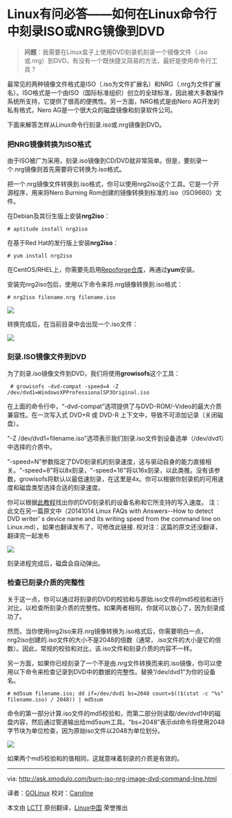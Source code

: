 Linux有问必答——如何在Linux命令行中刻录ISO或NRG镜像到DVD
================================================================================
> **问题**：我需要在Linux盒子上使用DVD刻录机刻录一个镜像文件（.iso或.nrg）到DVD，有没有一个既快捷又简易的方法，最好是使用命令行工具？

最常见的两种镜像文件格式是ISO（.iso为文件扩展名）和NRG（.nrg为文件扩展名）。ISO格式是一个由ISO（国际标准组织）创立的全球标准，因此被大多数操作系统所支持，它提供了很高的便携性。另一方面，NRG格式是由Nero AG开发的私有格式，Nero AG是一个很大众的磁盘镜像和刻录软件公司。

下面来解答怎样从Linux命令行刻录.iso或.nrg镜像到DVD。

### 把NRG镜像转换为ISO格式 ###

由于ISO被广为采用，刻录.iso镜像到CD/DVD就非常简单。但是，要刻录一个.nrg镜像则首先需要将它转换为.iso格式。

把一个.nrg镜像文件转换到.iso格式，你可以使用nrg2iso这个工具。它是一个开源程序，用来将Nero Burning Rom创建的镜像转换到标准的.iso（ISO9660）文件。

在Debian及其衍生版上安装**nrg2iso**：

    # aptitude install nrg2iso

在基于Red Hat的发行版上安装**nrg2iso**：

    # yum install nrg2iso 

在CentOS/RHEL上，你需要先启用[Repoforge仓库][1]，再通过**yum**安装。

安装完nrg2iso包后，使用以下命令来将.nrg镜像转换到.iso格式：

    # nrg2iso filename.nrg filename.iso 

![](https://farm3.staticflickr.com/2945/15507409981_99eddd2577_z.jpg)

转换完成后，在当前目录中会出现一个.iso文件：

![](https://farm4.staticflickr.com/3945/15323823510_c933d7710f_z.jpg)

### 刻录.ISO镜像文件到DVD ### 

为了刻录.iso镜像文件到DVD，我们将使用**growisofs**这个工具：

     # growisofs -dvd-compat -speed=4 -Z /dev/dvd1=WindowsXPProfessionalSP3Original.iso 

在上面的命令行中，“-dvd-compat”选项提供了与DVD-ROM/-Video的最大介质兼容性。在一次写入式 DVD+R 或 DVD-R 上下文中，导致不可添加记录（关闭磁盘）。

“-Z /dev/dvd1=filename.iso”选项表示我们刻录.iso文件到设备选单（/dev/dvd1）中选择的介质中。

“-speed=N”参数指定了DVD刻录机的刻录速度，这与驱动自身的能力直接相关。“-speed=8”将以8x刻录，“-speed=16”将以16x刻录，以此类推。没有该参数，growisofs将默认以最低速刻录，在这里是4x。你可以根据你刻录机的可用速度和磁盘类型选择合适的刻录速度。

你可以根据[此教程][2]找出你的DVD刻录机的设备名称和它所支持的写入速度。
注：此文在另一篇原文中（20141014 Linux FAQs with Answers--How to detect DVD writer' s device name and its writing speed from the command line on Linux.md），如果也翻译发布了，可修改此链接.
校对注：这篇的原文还没翻译，翻译完一起发布

![](https://farm3.staticflickr.com/2947/15510172352_5c09c2f495_z.jpg)

刻录进程完成后，磁盘会自动弹出。

### 检查已刻录介质的完整性 ###

关于这一点，你可以通过将刻录的DVD的校验和与原始.iso文件的md5校验和进行对比，以检查所刻录介质的完整性。如果两者相同，你就可以放心了，因为刻录成功了。

然而，当你使用nrg2iso来将.nrg镜像转换为.iso格式后，你需要明白一点，nrg2iso创建的.iso文件的大小不是2048的倍数（通常，.iso文件的大小是它的倍数）。因此，常规的校验和对比，该.iso文件和刻录介质的内容不一样。

另一方面，如果你已经刻录了一个不是由.nrg文件转换而来的.iso镜像，你可以使用以下命令来检查记录到DVD中的数据的完整性。替换“/dev/dvd1”为你的设备名。

    # md5sum filename.iso; dd if=/dev/dvd1 bs=2048 count=$(($(stat -c "%s" filename.iso) / 2048)) | md5sum 

命令的第一部分计算.iso文件的md5校验和，而第二部分则读取/dev/dvd1中的磁盘内容，然后通过管道输出给md5sum工具。“bs=2048”表示dd命令将使用2048字节块为单位检查，因为原始iso文件以2048为单位划分。

![](https://farm3.staticflickr.com/2949/15487396726_bcf47d536f_z.jpg)

如果两个md5校验和的值相同，这就意味着刻录的介质是有效的。

--------------------------------------------------------------------------------

via: http://ask.xmodulo.com/burn-iso-nrg-image-dvd-command-line.html

译者：[GOLinux](https://github.com/GOLinux)
校对：[Caroline](https://github.com/carolinewuyan)

本文由 [LCTT](https://github.com/LCTT/TranslateProject) 原创翻译，[Linux中国](http://linux.cn/) 荣誉推出

[1]:http://xmodulo.com/how-to-set-up-rpmforge-repoforge-repository-on-centos.html
[2]:http://ask.xmodulo.com/detect-dvd-writer-device-name-writing-speed-command-line-linux.html

